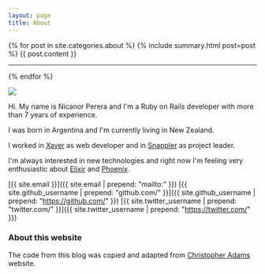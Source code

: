 ```yaml
---
layout: page
title: About
---
```


{% for post in site.categories.about %}
{% include summary.html post=post %}
{{ post.content }}
* * *
{% endfor %}

<img src="../img/nica.jpg"/>

Hi. My name is Nicanor Perera and I'm a Ruby on Rails developer with more than
<span id="years-of-experience">7</span> years of experience.

I was born in Argentina and I'm currently living in New Zealand.

I worked in [Xaver](http://www.xaver.com.ar) as web developer and in
[Snappler](http://snappler.com/) as project leader.

I'm always interested in new technologies and right now
I'm feeling very enthusiastic about [Elixir][elixir] and [Phoenix][phoenix].

<script>
function timeSince(date) {
  var miliseconds = Math.floor((new Date() - date));
  return Math.floor(miliseconds / 31536000000);
}
var yearsOfExperience = timeSince(new Date('2009-01-01'));
document.getElementById("years-of-experience").innerHTML = yearsOfExperience;
</script>

[{{ site.email }}]({{ site.email | prepend: "mailto:" }})
[{{ site.github_username | prepend: "github.com/" }}]({{ site.github_username | prepend: "https://github.com/" }})
[{{ site.twitter_username | prepend: "twitter.com/" }}]({{ site.twitter_username | prepend: "https://twitter.com/" }})

### About this website

The code from this blog was copied and adapted from [Christopher Adams][chris] website.

[elixir]: http://elixir-lang.org/
[phoenix]: http://www.phoenixframework.org/
[chris]: https://christopheradams.io
